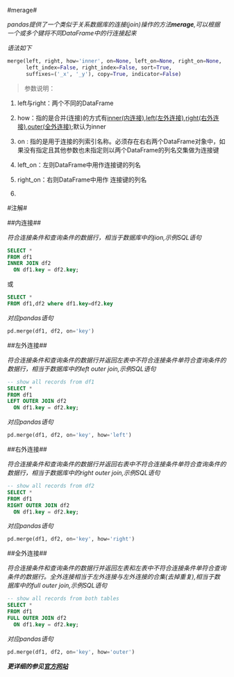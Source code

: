 #merage#

<em>pandas提供了一个类似于关系数据库的连接(join)操作的方法<Strong>merage</Strong>,可以根据一个或多个键将不同DataFrame中的行连接起来</em>

<em>语法如下</em>

```python
merge(left, right, how='inner', on=None, left_on=None, right_on=None,
      left_index=False, right_index=False, sort=True,
      suffixes=('_x', '_y'), copy=True, indicator=False)
```

>参数说明：

1. left与right：两个不同的DataFrame

2. how：指的是合并(连接)的方式有[inner(内连接)](#内连接),[left(左外连接)](#左外连接),[right(右外连接)](#右外连接),[outer(全外连接)](#全外连接);默认为inner

3. on : 指的是用于连接的列索引名称。必须存在右右两个DataFrame对象中，如果没有指定且其他参数也未指定则以两个DataFrame的列名交集做为连接键

4. left_on：左则DataFrame中用作连接键的列名

5. right_on：右则DataFrame中用作 连接键的列名

6. 









#注解#

##内连接##

<em>符合连接条件和查询条件的数据行，相当于数据库中的jion,示例SQL语句 </em>

```sql
SELECT *
FROM df1
INNER JOIN df2
  ON df1.key = df2.key;
```
或
```sql
SELECT *
FROM df1,df2 where df1.key=df2.key
```

<em>对应pandas语句</em>

```python
pd.merge(df1, df2, on='key')
```


##左外连接##

<em>符合连接条件和查询条件的数据行并返回左表中不符合连接条件单符合查询条件的数据行，相当于数据库中的left outer join,示例SQL语句 </em>
```sql
-- show all records from df1
SELECT *
FROM df1
LEFT OUTER JOIN df2
  ON df1.key = df2.key;
```

<em>对应pandas语句</em>

```python
pd.merge(df1, df2, on='key', how='left')
```

##右外连接##

<em>符合连接条件和查询条件的数据行并返回右表中不符合连接条件单符合查询条件的数据行，相当于数据库中的right outer join,示例SQL语句 </em>

```sql
-- show all records from df2
SELECT *
FROM df1
RIGHT OUTER JOIN df2
  ON df1.key = df2.key;
```
<em>对应pandas语句</em>

```python
pd.merge(df1, df2, on='key', how='right')
```


##全外连接##

<em>符合连接条件和查询条件的数据行并返回左表和左表中不符合连接条件单符合查询条件的数据行。全外连接相当于左外连接与左外连接的合集(去掉重复),相当于数据库中的full outer join,示例SQL语句 </em>

```sql
-- show all records from both tables
SELECT *
FROM df1
FULL OUTER JOIN df2
  ON df1.key = df2.key;
```
<em>对应pandas语句</em>

```python
pd.merge(df1, df2, on='key', how='outer')
```
***更详细的参见[官方网站](http://pandas.pydata.org/pandas-docs/stable/comparison_with_sql.html#compare-with-sql-join)***
